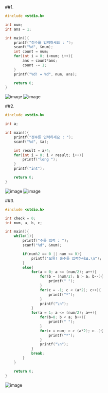 ##1.
```c
#include <stdio.h>

int num;
int ans = 1;

int main(){
    printf("정수를 입력하세요 : ");
    scanf("%d", &num);
    int count = num;
    for(int i = 0; i<num; i++){
        ans = count*ans;
        count -= 1;
    }
    printf("%d! = %d", num, ans);

    return 0;
}
```
![image](https://github.com/gnbhub/GnB20232_C_Study/assets/77258639/5c027e2a-e115-412b-96be-c4b258043a60)
![image](https://github.com/gnbhub/GnB20232_C_Study/assets/77258639/d5bf1502-7591-4ec9-9e6d-9fe54fa47db2)

##2.
```c
#include <stdio.h>

int a;

int main(){
    printf("정수를 입력하세요 : ");
    scanf("%d", &a);

    int result = a/4;
    for(int i = 0; i < result; i++){
        printf("long ");
    }
    printf("int");

    return 0;
}
```
![image](https://github.com/gnbhub/GnB20232_C_Study/assets/77258639/4e567acb-80e1-4030-9b76-59c8f3a8b34d)
![image](https://github.com/gnbhub/GnB20232_C_Study/assets/77258639/0c427f81-1d78-4ebf-8030-1ae834c04fe0)

##3.
```c
#include <stdio.h>

int check = 0;
int num, a, b, c;

int main(){
    while(1){
        printf("수를 입력 : ");
        scanf("%d", &num);

        if(num%2 == 0 || num <= 0){
            printf("오류! 홀수를 입력하세요.\n");
        }
        else{
            for(a = 0; a <= (num/2); a++){
                for(b = (num/2); b > a; b--){
                    printf(" ");
                }
                for(c = -1; c < (a*2); c++){
                    printf("*");
                }
                printf("\n");
            }
            for(a = 1; a <= (num/2); a++){
                for(b=0; b < a; b++){
                    printf(" ");
                }
                for(c = num; c > (a*2); c--){
                    printf("*");
                }
                printf("\n");
            }
            break;
        }
    }

    return 0;
}
```
![image](https://github.com/gnbhub/GnB20232_C_Study/assets/77258639/96e5280d-a911-4cda-be15-9a5bb2424974)
